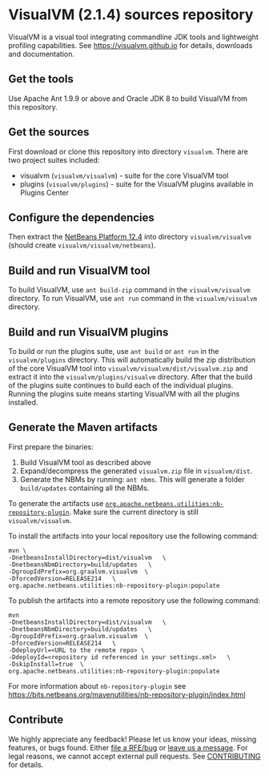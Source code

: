 # VisualVM (2.1.4) sources repository

VisualVM is a visual tool integrating commandline JDK tools and lightweight profiling capabilities. See https://visualvm.github.io for details, downloads and documentation.

## Get the tools

Use Apache Ant 1.9.9 or above and Oracle JDK 8 to build VisualVM from this repository.

## Get the sources

First download or clone this repository into directory `visualvm`. There are two project suites included:
  * visualvm (`visualvm/visualvm`) - suite for the core VisualVM tool
  * plugins (`visualvm/plugins`) - suite for the VisualVM plugins available in Plugins Center

## Configure the dependencies
  
Then extract the [NetBeans Platform 12.4](visualvm/nb124_platform_09022022.zip) into directory `visualvm/visualvm` (should create `visualvm/visualvm/netbeans`).

## Build and run VisualVM tool

To build VisualVM, use `ant build-zip` command in the `visualvm/visualvm` directory. To run VisualVM, use `ant run` command in the `visualvm/visualvm` directory.

## Build and run VisualVM plugins

To build or run the plugins suite, use `ant build` or `ant run` in the `visualvm/plugins` directory. This will automatically build the zip distribution of the core VisualVM tool into `visualvm/visualvm/dist/visualvm.zip` and extract it into the `visualvm/plugins/visualvm` directory. After that the build of the plugins suite continues to build each of the individual plugins. Running the plugins suite means starting VisualVM with all the plugins installed.

## Generate the Maven artifacts

 First prepare the binaries:

   1. Build VisualVM tool as described above
   2. Expand/decompress the generated `visualvm.zip` file in `visualvm/dist`.
   3. Generate the NBMs by running: `ant nbms`. This will generate a folder `build/updates` containing all the NBMs.

 To generate the artifacts use [`org.apache.netbeans.utilities:nb-repository-plugin`](https://bits.netbeans.org/mavenutilities/nb-repository-plugin/index.html). Make sure the current directory is still `visualvm/visualvm`.

 To install the artifacts into your local repository use the following command:

 ```
 mvn \
 -DnetbeansInstallDirectory=dist/visualvm   \
 -DnetbeansNbmDirectory=build/updates   \
 -DgroupIdPrefix=org.graalvm.visualvm  \
 -DforcedVersion=RELEASE214   \
 org.apache.netbeans.utilities:nb-repository-plugin:populate
 ```

 To publish the artifacts into a remote repository use the following command:

 ```
 mvn
 -DnetbeansInstallDirectory=dist/visualvm   \
 -DnetbeansNbmDirectory=build/updates   \
 -DgroupIdPrefix=org.graalvm.visualvm  \
 -DforcedVersion=RELEASE214   \
 -DdeployUrl=<URL to the remote repo> \
 -DdeployId=<repository id referenced in your settings.xml>   \
 -DskipInstall=true  \
 org.apache.netbeans.utilities:nb-repository-plugin:populate
 ```

 For more information about `nb-repository-plugin` see https://bits.netbeans.org/mavenutilities/nb-repository-plugin/index.html

## Contribute

We highly appreciate any feedback! Please let us know your ideas, missing features, or bugs found. Either [file a RFE/bug](https://github.com/oracle/visualvm/issues/new/choose) or [leave us a message](https://visualvm.github.io/feedback.html). For legal reasons, we cannot accept external pull requests. See 
[CONTRIBUTING](https://github.com/oracle/visualvm/blob/master/CONTRIBUTING.md)
for details.
